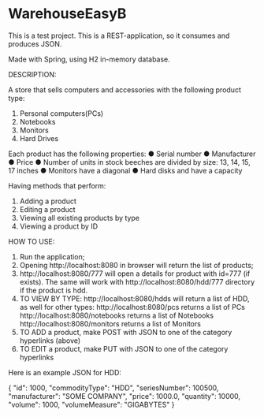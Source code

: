 # WarehouseEasyB
This is a test project.
This is a REST-application, so it consumes and produces JSON.

Made with Spring, using H2 in-memory database.

DESCRIPTION:

A store that sells computers and accessories with the following product type: 
1. Personal computers(PCs)
2. Notebooks 
3. Monitors 
4. Hard Drives 

Each product has the following properties: 
  ● Serial number 
  ● Manufacturer 
  ● Price 
  ● Number of units in stock beeches are divided by size: 13, 14, 15, 17 inches 
  ● Monitors have a diagonal 
  ● Hard disks and have a capacity 

Having methods that perform:
1. Adding a product 
2. Editing a product 
3. Viewing all existing products by type 
4. Viewing a product by ID

HOW TO USE:
1. Run the application;
2. Opening http://localhost:8080 in browser will return the list of products;
3. http://localhost:8080/777 will open a details for product with id=777 (if exists). 
The same will work with http://localhost:8080/hdd/777 directory if the product is hdd.
3. TO VIEW BY TYPE:
   http://localhost:8080/hdds will return a list of HDD, as well for other types:
   http://localhost:8080/pcs returns a list of PCs
   http://localhost:8080/notebooks returns a list of Notebooks
   http://localhost:8080/monitors returns a list of Monitors
4. TO ADD a product, make POST with JSON to one of the category hyperlinks (above)
5. TO EDIT a product, make PUT with JSON to one of the category hyperlinks

Here is an example JSON for HDD:

{
"id": 1000,
"commodityType": "HDD",
"seriesNumber": 100500,
"manufacturer": "SOME COMPANY",
"price": 1000.0,
"quantity": 10000,
"volume": 1000,
"volumeMeasure": "GIGABYTES"
}
